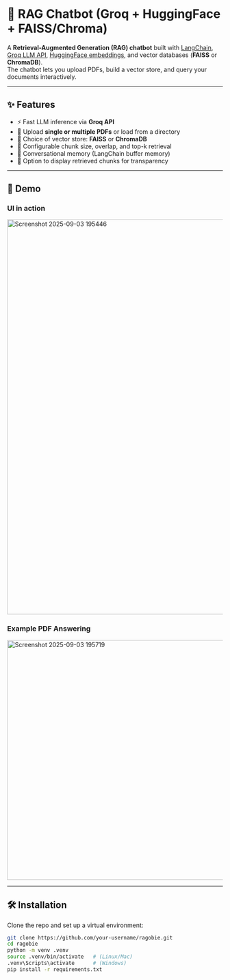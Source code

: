 # 🤖 RAG Chatbot (Groq + HuggingFace + FAISS/Chroma)

A **Retrieval-Augmented Generation (RAG) chatbot** built with [LangChain](https://www.langchain.com/), [Groq LLM API](https://groq.com/), [HuggingFace embeddings](https://huggingface.co/sentence-transformers), and vector databases (**FAISS** or **ChromaDB**).  
The chatbot lets you upload PDFs, build a vector store, and query your documents interactively.

---

## ✨ Features
- ⚡ Fast LLM inference via **Groq API**
- 📑 Upload **single or multiple PDFs** or load from a directory
- 🧩 Choice of vector store: **FAISS** or **ChromaDB**
- 🔎 Configurable chunk size, overlap, and top-k retrieval
- 💬 Conversational memory (LangChain buffer memory)
- 📖 Option to display retrieved chunks for transparency

---

## 📸 Demo

### UI in action
<img width="1919" height="921" alt="Screenshot 2025-09-03 195446" src="https://github.com/user-attachments/assets/14da754e-a0e6-4b51-ab76-db124fe1d5d7" />

### Example PDF Answering
<img width="538" height="559" alt="Screenshot 2025-09-03 195719" src="https://github.com/user-attachments/assets/17adca8b-252b-40a7-ab07-f2e3a247fa7f" />

---

## 🛠️ Installation

Clone the repo and set up a virtual environment:

```bash
git clone https://github.com/your-username/ragobie.git
cd ragobie
python -m venv .venv
source .venv/bin/activate   # (Linux/Mac)
.venv\Scripts\activate      # (Windows)
pip install -r requirements.txt

